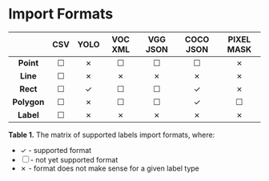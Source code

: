 # Import Formats

|               | CSV | YOLO | VOC XML | VGG JSON | COCO JSON | PIXEL MASK |
|:-------------:|:---:|:----:|:-------:|:--------:|:---------:|:----------:|
| **Point**     | ☐   | ✗    | ☐       | ☐        | ☐         | ✗          |
| **Line**      | ☐   | ✗    | ✗       | ✗        | ✗         | ✗          |
| **Rect**      | ☐   | ✓    | ☐       | ☐        | ✓         | ✗          |
| **Polygon**   | ☐   | ✗    | ☐       | ☐        | ✓         | ☐          |
| **Label**     | ☐   | ✗    | ✗       | ✗        | ✗         | ✗          |

**Table 1.** The matrix of supported labels import formats, where:

- ✓ - supported format
- ☐ - not yet supported format
- ✗ - format does not make sense for a given label type  
